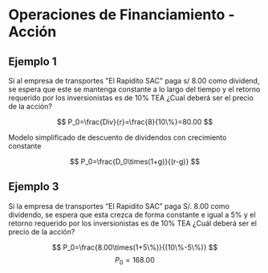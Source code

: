 # Operaciones de Financiamiento - Acción

## Ejemplo 1

Si al empresa de transportes "El Rapidito SAC" paga s/ 8.00 como dividend, se espera que este se mantenga constante a lo largo del tiempo y el retorno requerido por los inversionistas es de 10% TEA ¿Cual deberá ser el precio de la acción?

$$
P_0=\frac{Div}{r}=\frac{8}{10\%}=80.00
$$

Modelo simplificado de descuento de dividendos con crecimiento constante

$$
P_0=\frac{D_0\times(1+g)}{(r-g)}
$$

## Ejemplo 3

Si la empresa de transportes “El Rapidito SAC” paga S/. 8.00 como dividendo, se espera que esta crezca de forma constante e igual a 5% y el retorno requerido por los inversionistas es de 10% TEA ¿Cuál deberá ser el precio de la acción?

$$
P_0=\frac{8.00\times(1+5\%)}{(10\%-5\%)}
$$
$$
P_0=168.00
$$

